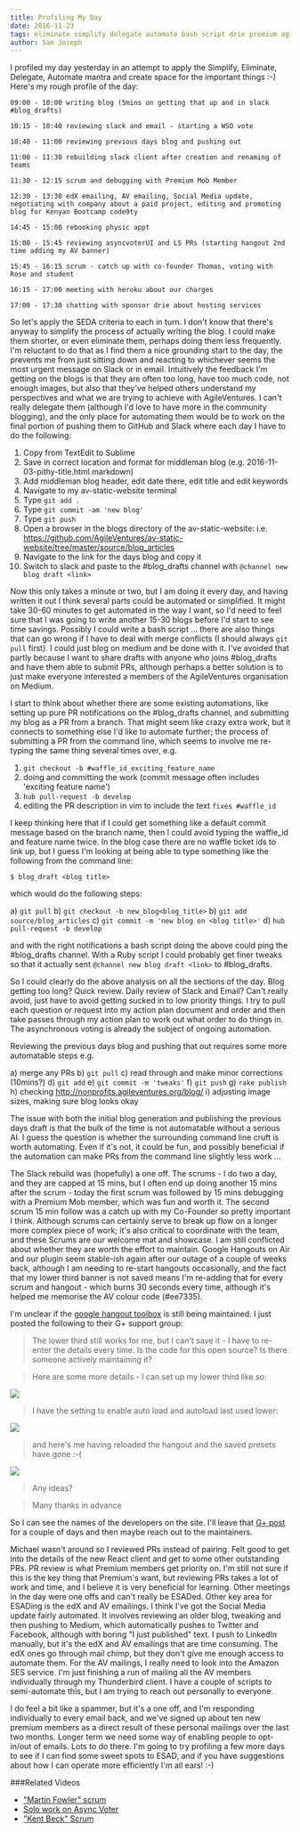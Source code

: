 ```yaml
---
title: Profiling My Day
date: 2016-11-23
tags: eliminate simplify delegate automate bash script drie premium agile ventures google hangouts toolbox planning prioritising profiling measuring 
author: Sam Joseph
---
```


I profiled my day yesterday in an attempt to apply the Simplify, Eliminate, Delegate, Automate mantra and create space for the important things :-)  Here's my rough profile of the day:

```
09:00 - 10:00 writing blog (5mins on getting that up and in slack #blog_drafts)

10:15 - 10:40 reviewing slack and email - starting a WSO vote

10:40 - 11:00 reviewing previous days blog and pushing out

11:00 - 11:30 rebuilding slack client after creation and renaming of teams

11:30 - 12:15 scrum and debugging with Premium Mob Member

12:30 - 13:30 edX emailing, AV emailing, Social Media update, negotiating with company about a paid project, editing and promoting blog for Kenyan Bootcamp code9ty

14:45 - 15:00 rebooking physic appt

15:00 - 15:45 reviewing asyncvoterUI and LS PRs (starting hangout 2nd time adding my AV banner)

15:45 - 16:15 scrum - catch up with co-founder Thomas, voting with Rose and student

16:15 - 17:00 meeting with heroku about our charges

17:00 - 17:30 chatting with sponsor drie about hosting services
```

So let's apply the SEDA criteria to each in turn.  I don't know that there's anyway to simplify the process of actually writing the blog.  I could make them shorter, or even eliminate them, perhaps doing them less frequently.  I'm reluctant to do that as I find them a nice grounding start to the day, the prevents me from just sitting down and reacting to whichever seems the most urgent message on Slack or in email.  Intuitively the feedback I'm getting on the blogs is that they are often too long, have too much code, not enough images, but also that they've helped others understand my perspectives and what we are trying to achieve with AgileVentures.  I can't really delegate them (although I'd love to have more in the community blogging), and the only place for automating them would be to work on the final portion of pushing them to GitHub and Slack where each day I have to do the following:

1. Copy from TextEdit to Sublime
2. Save in correct location and format for middleman blog (e.g. 2016-11-03-pithy-title.html.markdown)
3. Add middleman blog header, edit date there, edit title and edit keywords
4. Navigate to my av-static-website terminal
5. Type `git add .`
6. Type `git commit -am 'new blog'`
7. Type `git push`
8. Open a browser in the blogs directory of the av-static-website: i.e. https://github.com/AgileVentures/av-static-website/tree/master/source/blog_articles
9. Navigate to the link for the days blog and copy it
10. Switch to slack and paste to the #blog_drafts channel with `@channel new blog draft <link>`

Now this only takes a minute or two, but I am doing it every day, and having written it out I think several parts could be automated or simplified.  It might take 30-60 minutes to get automated in the way I want, so I'd need to feel sure that I was going to write another 15-30 blogs before I'd start to see time savings.  Possibly I could write a bash script ... there are also things that can go wrong if I have to deal with merge conflicts (I should always `git pull` first).  I could just blog on medium and be done with it.  I've avoided that partly because I want to share drafts with anyone who joins #blog_drafts and have them able to submit PRs, although perhaps a better solution is to just make everyone interested a members of the AgileVentures organisation on Medium.

I start to think about whether there are some existing automations, like setting up pure PR notifications on the #blog_drafts channel, and submitting my blog as a PR from a branch.  That might seem like crazy extra work, but it connects to something else I'd like to automate further; the process of submitting a PR from the command line, which seems to involve me re-typing the same thing several times over, e.g. 

1. `git checkout -b #waffle_id_exciting_feature_name`
2. doing and committing the work (commit message often includes 'exciting feature name')
3. `hub pull-request -b develop` 
4. editing the PR description in vim to include the text `fixes #waffle_id`

I keep thinking here that if I could get something like a default commit message based on the branch name, then I could avoid typing the waffle_id and feature name twice.  In the blog case there are no waffle ticket ids to link up, but I guess I'm looking at being able to type something like the following from the command line:

```
$ blog_draft <blog title>
```

which would do the following steps:

a) `git pull`
b) `git checkout -b new_blog<blog_title>`
b) `git add source/blog_articles`
c) `git commit -m 'new blog on <blog title>'`
d) `hub pull-request -b develop`

and with the right notifications a bash script doing the above could ping the #blog_drafts channel.  With a Ruby script I could probably get finer tweaks so that it actually sent  `@channel new blog draft <link>` to #blog_drafts.

So I could clearly do the above analysis on all the sections of the day.  Blog getting too long?  Quick review.  Daily review of Slack and Email?  Can't really avoid, just have to avoid getting sucked in to low priority things.  I try to pull each question or request into my action plan document and order and then take passes through my action plan to work out what order to do things in.  The asynchronous voting is already the subject of ongoing automation.  

Reviewing the previous days blog and pushing that out requires some more automatable steps e.g.

a) merge any PRs
b) `git pull`
c) read through and make minor corrections (10mins?)
d) `git add`
e) `git commit -m 'tweaks'`
f) `git push`
g) `rake publish`
h) checking http://nonprofits.agileventures.org/blog/
i) adjusting image sizes, making sure blog looks okay

The issue with both the initial blog generation and publishing the previous days draft is that the bulk of the time is not automatable without a serious AI.  I guess the question is whether the surrounding command line cruft is worth automating.  Even if it's not, it could be fun, and possibly beneficial if the automation can make PRs from the command line slightly less work ...

The Slack rebuild was (hopefully) a one off.  The scrums - I do two a day, and they are capped at 15 mins, but I often end up doing another 15 mins after the scrum - today the first scrum was followed by 15 mins debugging with a Premium Mob member, which was fun and worth it.  The second scrum 15 min follow was a catch up with my Co-Founder so pretty important I think.  Although scrums can certainly serve to break up flow on a longer more complex piece of work; it's also critical to coordinate with the team, and these Scrums are our welcome mat and showcase.  I am still conflicted about whether they are worth the effort to maintain.  Google Hangouts on Air and our plugin seem stable-ish again after our outage of a couple of weeks back, although I am needing to re-start hangouts occasionally, and the fact that my lower third banner is not saved means I'm re-adding that for every scrum and hangout - which burns 30 seconds every time, although it's helped me memorise the AV colour code (#ee7335).

I'm unclear if the [google hangout toolbox](https://www.hangouttoolbox.com/) is still being maintained.  I just posted the following to their G+ support group:

> The lower third still works for me, but I can't save it - I have to re-enter the details every time.  Is the code for this open source?  Is there someone actively maintaining it?

> Here are some more details - I can set up my lower third like so:

![](https://www.dropbox.com/s/nz4gwqb0pbfhfwc/Screenshot%202016-11-23%2010.04.34.png?dl=1)

> I have the setting to enable auto load and autoload last used lower:

![](https://www.dropbox.com/s/8zr12w8e7sf4wtu/Screenshot%202016-11-23%2010.05.34.png?dl=1)

> and here's me having reloaded the hangout and the saved presets have gone :-(

![](https://www.dropbox.com/s/24ik2p5qauunua6/Screenshot%202016-11-23%2010.07.36.png?dl=1)

> Any ideas?

> Many thanks in advance


So I can see the names of the developers on the site.  I'll leave that [G+ post](https://plus.google.com/+SamJoseph/posts/QyAdAzTXPuG) for a couple of days and then maybe reach out to the maintainers.

Michael wasn't around so I reviewed PRs instead of pairing.  Felt good to get into the details of the new React client and get to some other outstanding PRs.  PR review is what Premium members get priority on.  I'm still not sure if this is the key thing that Premium's want, but reviewing PRs takes a lot of work and time, and I believe it is very beneficial for learning.  Other meetings in the day were one offs and can't really be ESADed.  Other key area for ESADing is the edX and AV emailings.  I think I've got the Social Media update fairly automated.  It involves reviewing an older blog, tweaking and then pushing to Medium, which automatically pushes to Twitter and Facebook, although with boring "I just published" text.  I push to LinkedIn manually, but it's the edX and AV emailings that are time consuming.  The edX ones go through mail chimp, but they don't give me enough access to automate them.  For the AV mailings, I really need to look into the Amazon SES service.  I'm just finishing a run of mailing all the AV members individually through my Thunderbird client.  I have a couple of scripts to semi-automate this, but I am trying to reach out personally to everyone.

I do feel a bit like a spammer, but it's a one off, and I'm responding individually to every email back, and we've signed up about ten new premium members as a direct result of these personal mailings over the last two months.  Longer term we need some way of enabling people to opt-in/out of emails.  Lots to do there.  I'm going to try profiling a few more days to see if I can find some sweet spots to ESAD, and if you have suggestions about how I can operate more efficiently I'm all ears! :-)

###Related Videos

* ["Martin Fowler" scrum](https://www.youtube.com/watch?v=OiBuIltBooM)
* [Solo work on Async Voter](https://www.youtube.com/watch?v=4rRIwgGasKI)
* ["Kent Beck" Scrum](https://www.youtube.com/watch?v=-Sn4r03hNL4)






